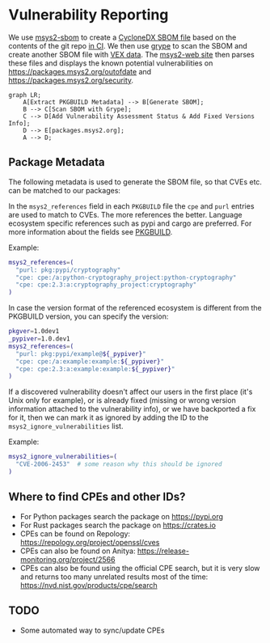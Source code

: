 # Vulnerability Reporting

We use [msys2-sbom](https://github.com/msys2/msys2-devtools) to create a [CycloneDX SBOM file](https://cyclonedx.org/) based on the contents of the git repo [in CI](https://github.com/msys2/MINGW-packages/actions/workflows/generate-srcinfo.yml). We then use [grype](https://github.com/anchore/grype) to scan the SBOM and create another SBOM file with [VEX data](https://cyclonedx.org/capabilities/vex/). The [msys2-web site](https://github.com/msys2/msys2-web) then parses these files and displays
the known potential vulnerabilities on https://packages.msys2.org/outofdate and https://packages.msys2.org/security.

```mermaid
graph LR;
    A[Extract PKGBUILD Metadata] --> B[Generate SBOM];
    B --> C[Scan SBOM with Grype];
    C --> D[Add Vulnerability Assessment Status & Add Fixed Versions Info];
    D --> E[packages.msys2.org];
    A --> D;
```

## Package Metadata

The following metadata is used to generate the SBOM file, so that CVEs etc. can be matched to our packages:

In the `msys2_references` field in each `PKGBUILD` file the `cpe` and `purl` entries are used to match to CVEs.
The more references the better. Language ecosystem specific references such as pypi and cargo are preferred. For more information about the fields see [PKGBUILD](./pkgbuild.md).

Example:

```bash
msys2_references=(
  "purl: pkg:pypi/cryptography"
  "cpe: cpe:/a:python-cryptography_project:python-cryptography"
  "cpe: cpe:2.3:a:cryptography_project:cryptography"
)
```

In case the version format of the referenced ecosystem is different from the PKGBUILD version, you can specify the version:

```bash
pkgver=1.0dev1
_pypiver=1.0.dev1
msys2_references=(
  "purl: pkg:pypi/example@${_pypiver}"
  "cpe: cpe:/a:example:example:${_pypiver}"
  "cpe: cpe:2.3:a:example:example:${_pypiver}"
)
```

If a discovered vulnerability doesn't affect our users in the first place (it's
Unix only for example), or is already fixed (missing or wrong version
information attached to the vulnerability info), or we have backported a fix for
it, then we can mark it as ignored by adding the ID to the
`msys2_ignore_vulnerabilities` list.

Example:

```bash
msys2_ignore_vulnerabilities=(
  "CVE-2006-2453"  # some reason why this should be ignored
)
```

## Where to find CPEs and other IDs?

* For Python packages search the package on https://pypi.org
* For Rust packages search the package on https://crates.io
* CPEs can be found on Repology: https://repology.org/project/openssl/cves
* CPEs can also be found on Anitya: https://release-monitoring.org/project/2566
* CPEs can also be found using the official CPE search, but it is very slow and returns too many unrelated results most of the time: https://nvd.nist.gov/products/cpe/search

## TODO

* Some automated way to sync/update CPEs
